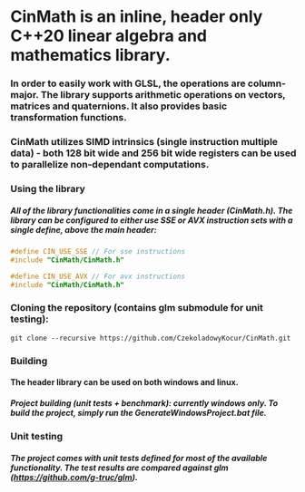 # CinMath is an inline, header only C++20 linear algebra and mathematics library. 
### In order to easily work with GLSL, the operations are **column-major**. The library supports arithmetic operations on vectors, matrices and quaternions. It also provides basic transformation functions.

### CinMath utilizes SIMD intrinsics (single instruction multiple data) - both 128 bit wide and 256 bit wide registers can be used to parallelize non-dependant computations.

### Using the library
##### All of the library functionalities come in a single header (CinMath.h). The library can be configured to either use SSE or AVX instruction sets with a single define, above the main header:
```cpp
#define CIN_USE_SSE // For sse instructions
#include "CinMath/CinMath.h"
```

```cpp
#define CIN_USE_AVX // For avx instructions
#include "CinMath/CinMath.h"
```

### Cloning the repository (contains glm submodule for unit testing):
`git clone --recursive https://github.com/CzekoladowyKocur/CinMath.git`

### Building
#### The header library can be used on both windows and linux.
##### Project building (unit tests + benchmark): currently windows only. To build the project, simply run the GenerateWindowsProject.bat file. 

### Unit testing
##### The project comes with unit tests defined for most of the available functionality. The test results are compared against glm (https://github.com/g-truc/glm).
